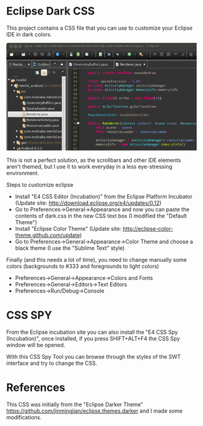 Eclipse Dark CSS
================

This project contains a CSS file that you can use to customize your Eclipse IDE in dark colors.

![Screenshot](https://github.com/albertoruibal/eclipse_dark_css/raw/master/screenshot.png)

This is not a perfect solution, as the scrollbars and other IDE elements aren't themed, but I use it to work everyday in a less eye-stressing environment.

Steps to customize eclipse
* Install "E4 CSS Editor (Incubation)" from the Eclipse Platform Incubator (Update site: http://download.eclipse.org/e4/updates/0.12)
* Go to Preferences->General->Appearance and now you can paste the contents of dark.css in the new CSS text box (I modified the "Default Theme")
* Install "Eclipse Color Theme" (Update site: http://eclipse-color-theme.github.com/update) 
* Go to Preferences->General->Appearance->Color Theme and choose a black theme (I use the "Sublime Text" style)

Finally (and this needs a lot of time), you need to change manually some colors (backgrounds to #333 and foregrounds to light colors)
* Preferences->General->Appearance->Colors and Fonts
* Preferences->General->Editors->Text Editors
* Preferences->Run/Debug->Console

CSS SPY
=======

From the Eclipse incubation site you can also install the "E4 CSS Spy (Incubation)", once installed, if you press SHIFT+ALT+F4 the CSS Spy window will be opened.

With this CSS Spy Tool you can browse through the styles of the SWT interface and try to change the CSS.

References
==========

This CSS was initially from the "Eclipse Darker Theme" https://github.com/jinmingjian/eclipse.themes.darker and I made some modifications.